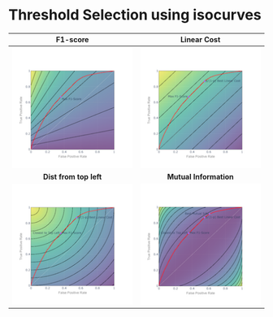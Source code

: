 # Threshold Selection using isocurves
F1-score     | Linear Cost	       
:------------:|:-------------:
![F1](fig96645188@2X.png) |  ![Linear](fig16583647@2X.png) 
**Dist from top left** | **Mutual Information**
![Circular](fig59529366@2X.png) | ![Mutual Info](fig25596247@2X.png) 
